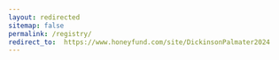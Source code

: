 ```yaml
---
layout: redirected
sitemap: false
permalink: /registry/
redirect_to:  https://www.honeyfund.com/site/DickinsonPalmater2024
---
```

<meta http-equiv="refresh" content="1;url=https://www.honeyfund.com/site/DickinsonPalmater2024" />
